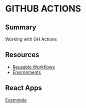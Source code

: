 # GITHUB ACTIONS

## Summary
Working with GH Actions

## Resources
- [Reusable Workflows](https://docs.github.com/en/actions/learn-github-actions/reusing-workflows)
- [Environments](https://docs.github.com/en/actions/deployment/targeting-different-environments/using-environments-for-deployment)

## React Apps
[Exammple](https://dev.to/dyarleniber/setting-up-a-ci-cd-workflow-on-github-actions-for-a-react-app-with-github-pages-and-codecov-4hnp)